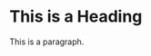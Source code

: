 
<!DOCTYPE html>
<html>
<head>
<title>Page Title</title>
</head>
<body>

<h1>This is a Heading</h1>
<p>This is a paragraph.</p>
<div style="background-image: url('https://github.com/UltraspaceDolphin/PGR-dex/blob/2e3052da4f5da6458be6de0812ebdd95e49ab95d/backdrop/backdrop1.png');">
  
</body>
</html>
